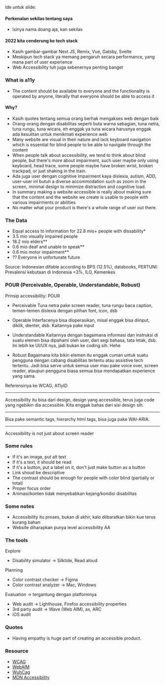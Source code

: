 Ide untuk slide:

#### Perkenalan sekilas tentang saya

- Isinya nama doang aja, kan sekilas

#### 2022 kita cenderung ke tech stack

- Kasih gambar-gambar Next JS, Remix, Vue, Gatsby, Svelte
- Meskipun tech stack ya memang pengaruh secara performance, yang mana part of user experience
- Web Accessibility tuh juga sebenernya penting banget

### What is a11y

- The content should be available to everyone and the functionality is operated by anyone, literally that everyone should be able to access it

#### Why?

- Kasih quotes tentang semua orang berhak mengakses web dengan baik
- Orang-orang dengan disabilitas seperti buta warna sebagian, tuna netra, tuna rungu, tuna wicara, eh enggak ya tuna wicara harusnya enggak ada kesulitan untuk menikmati experience web
- Many website are visual in their nature and lack keyboard navigation which is essential for blind people to be able to navigate through the content
- When people talk about accessibility, we tend to think about blind people, but there's more about impairment, such user maybe only using keyboard, head trace, some people maybe have broken wrist, broken trackpad, or just shaking in the train.
- Ada juga user dengan cognitive impairment kaya dislexia, autism, ADD, user-user ini butuh a diverse accommodation such as zoom in the screen, minimal design to minimize distraction and cognitive load.
- In summary making a website accessible is really about making sure that the content and the website we create is usable to people with various impairments or abilities
- No matter what your product is there's a whole range of user out there.

### The Data

- Equal access to information for 22.8 mio+ people with dissability\*
- 3.5 mio visually impaired people
- 18.2 mio elders\*\*
- 0.6 mio deaf and unable to speak\*\*
- 0.6 mio motor impairment\*\*
- ?? Everyone in unfortunate future

Source: Indonesian difable according to BPS (12.5%), databooks, PERTUNI: Prevalensi kebutaan di Indonesia =3%, ILO, Kemenkes

### POUR (Perceivable, Operable, Understandable, Robust)

Prinsip accessibility: POUR

- Perceivable
  Tuna netra pake screen reader, tuna rungu baca caption, temen-temen dislexia dengan pilihan font, icon, dsb

- Operable
  Interfacenya bisa dioperasikan, misal enggak bisa diinput, diklik, dienter, dsb. Kaitannya pake input

- Understandable
  Kaitannya dengan bagaimana informasi dan instruksi di suatu elemen bisa dipahami oleh user, dari segi bahasa, tata letak, dsb. Ini lebih ke UI/UX nya, jadi bukan ke coding sih. Hehe

- Robust
  Bagaimana kita bikin elemen itu enggak cuman untuk suatu pengguna dengan cabang disabilitas tertentu atau assistive tech tertentu. Jadi bisa serve untuk semua user mau pake voice over, screen reader, ataupun pengguna biasa semua bisa mendapatkan experience yang sama.

Referensinya ke WCAG, A11yID

---

Accessibility itu bisa dari design, design yang accessible, terus juga code yang ngebikin dia accessible. Kita enggak bahas dari sisi design sih.

---

Bisa pake semantic tags, hierarchy html tags, bisa juga pake WAI-ARIA.

---

Accessibility is not just about screen reader

### Some rules

- If it's an image, put alt text
- If it's a text, it should be read
- If it's a button, put a label on it, don't just make button as a button
- Link shoud be descriptive
- The contrast should be enough for people with color blind (partially or total)
- Proper focus order
- Animasi/konten tidak menyebabkan kejang/kondisi disabilitas

### Some notes

- Accessibility itu proses, bukan di akhir, kalo diibaratkan bikin kue terus kurang bahan
- Website diharapkan punya level accessibility AA

### The tools

Explore

- Disability simulator -> Silktide, Read aloud

Planning

- Color contrast checker -> Figma
- Color contrast analyzer -> Mac, Windows

Evaluation -> tergantung dengan platformnya

- Web audit -> Lighthouse, Firefox accessibility properties
- 3rd party audit -> Wave (Web AIM), ax, ARC
- iOS audit

### Quotes

- Having empathy is huge part of creating an accessible product.

### Resource

- [WCAG](https://www.w3.org/WAI/standards-guidelines/wcag/)
- [WebAIM](https://webaim.org/standards/wcag/checklist)
- [WuhCag](https://www.wuhcag.com/)
- [MDN Accessibility](https://developer.mozilla.org/en-US/docs/Learn/Accessibility/What_is_accessibility)
